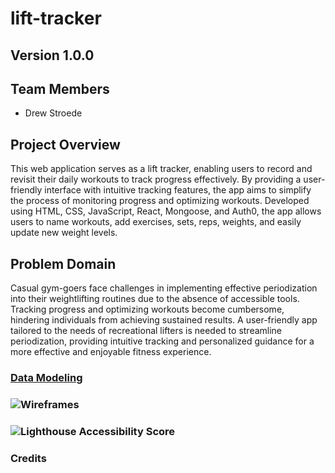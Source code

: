 # lift-tracker

## Version 1.0.0

## Team Members

* Drew Stroede

## Project Overview

This web application serves as a lift tracker, enabling users to record and revisit their daily workouts to track progress effectively. By providing a user-friendly interface with intuitive tracking features, the app aims to simplify the process of monitoring progress and optimizing workouts.  Developed using HTML, CSS, JavaScript, React, Mongoose, and Auth0, the app allows users to name workouts, add exercises, sets, reps, weights, and easily update new weight levels.

## Problem Domain

Casual gym-goers face challenges in implementing effective periodization into their weightlifting routines due to the absence of accessible tools. Tracking progress and optimizing workouts become cumbersome, hindering individuals from achieving sustained results. A user-friendly app tailored to the needs of recreational lifters is needed to streamline periodization, providing intuitive tracking and personalized guidance for a more effective and enjoyable fitness experience.

### [Data Modeling](/img/datamodeling.png)

### ![Wireframes](/img/wireframe.png)

### ![Lighthouse Accessibility Score](/img/lighthouse.png)

### Credits
